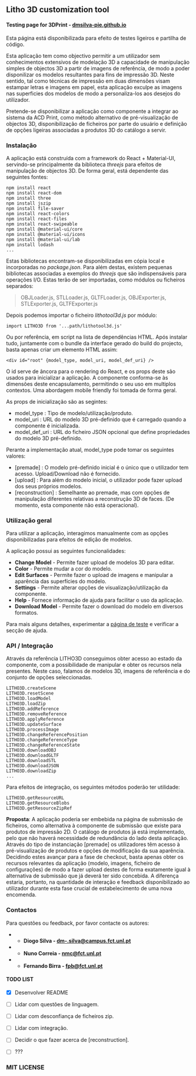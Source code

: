 ## Litho 3D customization tool
#### Testing page for 3DPrint - [dmsilva-pie.github.io](https://dmsilva-pie.github.io/build/)

Esta página está disponibilizada para efeito de testes ligeiros e partilha de código.

Esta aplicação tem como objectivo permitir a um utilizador sem conhecimentos extensivos de modelação 3D a capacidade de manipulação simples de objectos 3D a partir de imagens de referência, de modo a poder disponilizar os modelos resultantes para fins de impressão 3D. Neste sentido, tal como técnicas de impressão em duas dimensões visam estampar letras e imagens em papel, esta aplicação exculpe as imagens nas superficies dos modelos de modo a personaliza-los aos desejos do utilizador.

Pretende-se disponibilizar a aplicação como componente a integrar ao sistema da ACD Print, como método alternativo de pré-visualização de objectos 3D, disponibilização de ficheiros por parte do usuário e definição de opções ligeiras associadas a produtos 3D do catálogo a servir.


### Instalação

A aplicação está construída com a framework do React + Material-UI, servindo-se principalmente da biblioteca *threejs* para efeitos de manipulação de objectos 3D. De forma geral, está dependente das seguintes fontes:

```
npm install react
npm install react-dom
npm install three
npm install jszip
npm install file-saver
npm install react-colors
npm install react-files
npm install react-swipeable
npm install @material-ui/core
npm install @material-ui/icons
npm install @material-ui/lab
npm install lodash
...
```

Estas bibliotecas encontram-se disponibilizadas em cópia local e incorporadas no *package.json*. 
Para além destas, existem pequenas bibliotecas associadas a exemplos do *threejs* que são indispensáveis para operações I/O. Estas terão de ser importadas, como módulos ou ficheiros separados:

> OBJLoader.js, STLLoader.js, GLTFLoader.js, OBJExporter.js, STLExporter.js, GLTFExporter.js

Depois podemos importar o ficheiro *lithotool3d.js* por módulo:

```
import LITHO3D from '...path/lithotool3d.js'
```

Ou por referência, em script na lista de dependências HTML. Após instalar tudo, juntamente com o bundle da interface gerado do build do projecto, basta apenas criar um elemento HTML assim:

```
<div id="root" {model_type, model_uri, model_def_uri} />
```

O id serve de âncora para o rendering do React, e os props deste são usados para inicializar a aplicação. A componente conforma-se às dimensões deste encapsulamento, permitindo o seu uso em multiplos contextos. Uma abordagem mobile friendly foi tomada de forma geral.

As props de inicialização são as segintes:

* model_type : Tipo de modelo/utilização/produto.
* model_uri : URL do modelo 3D pré-definido que é carregado quando a componente é inicializada.
* model_def_uri : URL do ficheiro JSON opcional que define propriedades do modelo 3D pré-definido.

Perante a implementação atual, model_type pode tomar os seguintes valores:

* [premade] : O modelo pré-definido inicial é o único que o utilizador tem acesso. Upload/Download não é fornecido.
* [upload] : Para além do modelo inicial, o utilizador pode fazer upload dos seus próprios modelos.
* [reconstruction] : Semelhante ao premade, mas com opções de manipulação diferentes relativas a reconstrução 3D de faces. (De momento, esta componente não está operacional).



### Utilização geral

Para utilizar a aplicação, interagimos manualmente com as opções disponibilizadas para efeitos de edição de modelos.

A aplicação possui as seguintes funcionalidades:

* **Change Model** - Permite fazer upload de modelos 3D para editar.
* **Color** - Permite mudar a cor do modelo.
* **Edit Surfaces** - Permite fazer o upload de imagens e manipular a aparência das superfícies do modelo.
* **Settings** - Permite alterar opções de visualização/utilização da componente.
* **Help** - Fornece informação de ajuda para facilitar o uso da aplicação.
* **Download Model** - Permite fazer o download do modelo em diversos formatos.

Para mais alguns detalhes, experimentar a [página de teste](https://dmsilva-pie.github.io/build/) e verificar a secção de ajuda.


### API / Integração

Através da referência LITHO3D conseguimos obter acesso ao estado da componente, com a possibilidade de manipular e obter os recursos nela presentes. Neste caso, falamos de modelos 3D, imagens de referência e do conjunto de opções seleccionadas.

```
LITHO3D.createScene
LITHO3D.resetScene
LITHO3D.loadModel
LITHO3D.loadZip
LITHO3D.addReference
LITHO3D.removeReference
LITHO3D.applyReference
LITHO3D.updateSurface
LITHO3D.processImage
LITHO3D.changeReferencePosition
LITHO3D.changeReferenceType
LITHO3D.changeReferenceState
LITHO3D.downloadOBJ
LITHO3D.downloadGLTF
LITHO3D.downloadSTL
LITHO3D.downloadJSON
LITHO3D.downloadZip
...
```

Para efeitos de integração, os seguintes métodos poderão ter utilidade:

```
LITHO3D.getResourceURL
LITHO3D.getResourceBlobs
LITHO3D.getResourceZipRef
```

**Proposta**: A aplicação poderia ser embebida na página de submissão de ficheiros, como alternativa à componente de submissão que existe para produtos de impressão 2D. O catálogo de produtos já está implementado, pelo que não haverá necessidade de redundância do lado desta aplicação. Através do tipo de instanciação [premade] os utilizadores têm acesso à pré-visualização de produtos e opções de modificação da sua aparência. Decidindo estes avançar para a fase de checkout, basta apenas obter os recursos relevantes da aplicação (modelo, imagens, ficheiro de configurações) de modo a fazer upload destes de forma exatamente igual à alternativa de submissão que já deverá ter sido concebida. A diferença estaria, portanto, na quantidade de interação e feedback disponibilizado ao utilizador durante esta fase crucial de estabelecimento de uma nova encomenda.


### Contactos

Para questões ou feedback, por favor contacte os autores:

* * **Diogo Silva - dm-.silva@campus.fct.unl.pt**
* * **Nuno Correia - nmc@fct.unl.pt**
* * **Fernando Birra - fpb@fct.unl.pt**


#### TODO LIST

- [x] Desenvolver README
- [ ] Lidar com questões de linguagem.
- [ ] Lidar com desconfiança de ficheiros zip.
- [ ] Lidar com integração.
- [ ] Decidir o que fazer acerca de [reconstruction].
- [ ] ???



### MIT LICENSE








